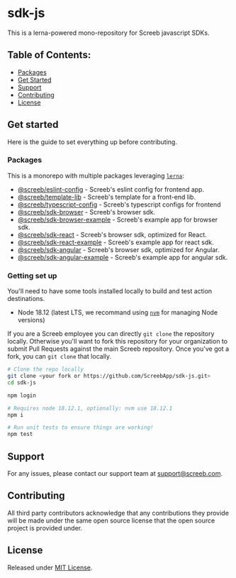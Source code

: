 # sdk-js

This is a lerna-powered mono-repository for Screeb javascript SDKs.

## Table of Contents:

- [Packages](#packages)
- [Get Started](#get-started)
- [Support](#support)
- [Contributing](#contributing)
- [License](#license)

## Get started

Here is the guide to set everything up before contributing.

### Packages

This is a monorepo with multiple packages leveraging [`lerna`](https://github.com/lerna/lerna):

- [@screeb/eslint-config](packages/screeb-eslint-config) - Screeb's eslint config for frontend app.
- [@screeb/template-lib](packages/screeb-template-lib) - Screeb's template for a front-end lib.
- [@screeb/typescript-config](packages/screeb-typescript-config) - Screeb's typescript configs for frontend 
- [@screeb/sdk-browser](packages/screeb-sdk-browser) - Screeb's browser sdk.
- [@screeb/sdk-browser-example](packages/screeb-sdk-browser-example) - Screeb's example app for browser sdk.
- [@screeb/sdk-react](packages/screeb-sdk-react) - Screeb's browser sdk, optimized for React.
- [@screeb/sdk-react-example](packages/screeb-sdk-react-example) - Screeb's example app for react sdk.
- [@screeb/sdk-angular](packages/screeb-sdk-angular) - Screeb's browser sdk, optimized for Angular.
- [@screeb/sdk-angular-example](packages/screeb-sdk-angular-example) - Screeb's example app for angular sdk.

### Getting set up

You'll need to have some tools installed locally to build and test action destinations.

- Node 18.12 (latest LTS, we recommand using [`nvm`](https://github.com/nvm-sh/nvm) for managing Node versions)

If you are a Screeb employee you can directly `git clone` the repository locally. Otherwise you'll want to fork this repository for your organization to submit Pull Requests against the main Screeb repository. Once you've got a fork, you can `git clone` that locally.

```sh
# Clone the repo locally
git clone <your fork or https://github.com/ScreebApp/sdk-js.git>
cd sdk-js

npm login

# Requires node 18.12.1, optionally: nvm use 18.12.1
npm i

# Run unit tests to ensure things are working!
npm test
```

## Support
For any issues, please contact our support team at support@screeb.com.

## Contributing
All third party contributors acknowledge that any contributions they provide will be made under the same open source license that the open source project is provided under.

## License

Released under [MIT License](LICENSE).